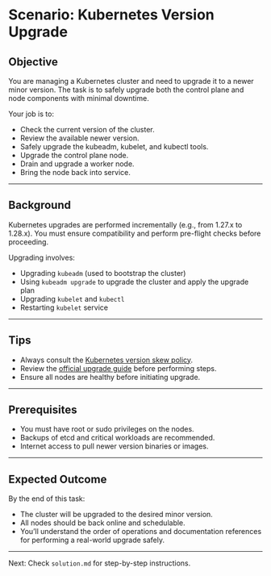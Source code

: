 # Scenario: Kubernetes Version Upgrade

## Objective

You are managing a Kubernetes cluster and need to upgrade it to a newer minor version. The task is to safely upgrade both the control plane and node components with minimal downtime.

Your job is to:

* Check the current version of the cluster.
* Review the available newer version.
* Safely upgrade the kubeadm, kubelet, and kubectl tools.
* Upgrade the control plane node.
* Drain and upgrade a worker node.
* Bring the node back into service.

---

## Background

Kubernetes upgrades are performed incrementally (e.g., from 1.27.x to 1.28.x). You must ensure compatibility and perform pre-flight checks before proceeding.

Upgrading involves:

* Upgrading `kubeadm` (used to bootstrap the cluster)
* Using `kubeadm upgrade` to upgrade the cluster and apply the upgrade plan
* Upgrading `kubelet` and `kubectl`
* Restarting `kubelet` service

---

## Tips

* Always consult the [Kubernetes version skew policy](https://kubernetes.io/docs/setup/release/version-skew-policy/).
* Review the [official upgrade guide](https://kubernetes.io/docs/tasks/administer-cluster/kubeadm/kubeadm-upgrade/) before performing steps.
* Ensure all nodes are healthy before initiating upgrade.

---

## Prerequisites

* You must have root or sudo privileges on the nodes.
* Backups of etcd and critical workloads are recommended.
* Internet access to pull newer version binaries or images.

---

## Expected Outcome

By the end of this task:

* The cluster will be upgraded to the desired minor version.
* All nodes should be back online and schedulable.
* You’ll understand the order of operations and documentation references for performing a real-world upgrade safely.

---

Next: Check `solution.md` for step-by-step instructions.
